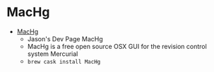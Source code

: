 # MacHg
- [MacHg](http://jasonfharris.com/machg/)
  -  Jason's Dev Page  MacHg
  - MacHg is a free open source OSX GUI for the revision control system Mercurial
  - `brew cask install MacHg`
